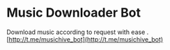 # Music Downloader Bot

Download music according to request with ease .[http://t.me/musichive_bot](http://t.me/musichive_bot)
